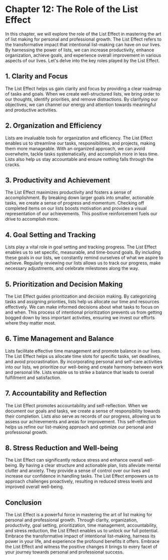 Chapter 12: The Role of the List Effect
=======================================

In this chapter, we will explore the role of the List Effect in mastering the art of list making for personal and professional growth. The List Effect refers to the transformative impact that intentional list-making can have on our lives. By harnessing the power of lists, we can increase productivity, enhance organization, achieve goals, and experience overall improvement in various aspects of our lives. Let's delve into the key roles played by the List Effect.

**1. Clarity and Focus**
------------------------

The List Effect helps us gain clarity and focus by providing a clear roadmap of tasks and goals. When we create well-structured lists, we bring order to our thoughts, identify priorities, and remove distractions. By clarifying our objectives, we can channel our energy and attention towards meaningful and productive activities.

**2. Organization and Efficiency**
----------------------------------

Lists are invaluable tools for organization and efficiency. The List Effect enables us to streamline our tasks, responsibilities, and projects, making them more manageable. With an organized approach, we can avoid overwhelm, tackle tasks systematically, and accomplish more in less time. Lists also help us stay accountable and ensure nothing falls through the cracks.

**3. Productivity and Achievement**
-----------------------------------

The List Effect maximizes productivity and fosters a sense of accomplishment. By breaking down larger goals into smaller, actionable tasks, we create a sense of progress and momentum. Checking off completed items on our lists boosts motivation and provides a visual representation of our achievements. This positive reinforcement fuels our drive to accomplish more.

**4. Goal Setting and Tracking**
--------------------------------

Lists play a vital role in goal setting and tracking progress. The List Effect enables us to set specific, measurable, and time-bound goals. By including these goals in our lists, we constantly remind ourselves of what we aspire to achieve. Regularly reviewing our lists allows us to track our progress, make necessary adjustments, and celebrate milestones along the way.

**5. Prioritization and Decision Making**
-----------------------------------------

The List Effect guides prioritization and decision making. By categorizing tasks and assigning priorities, lists help us allocate our time and resources effectively. We can make informed decisions about what tasks to focus on and when. This process of intentional prioritization prevents us from getting bogged down by less important activities, ensuring we invest our efforts where they matter most.

**6. Time Management and Balance**
----------------------------------

Lists facilitate effective time management and promote balance in our lives. The List Effect helps us allocate time slots for specific tasks, set deadlines, and avoid procrastination. By incorporating personal and self-care activities into our lists, we prioritize our well-being and create harmony between work and personal life. Lists enable us to strike a balance that leads to overall fulfillment and satisfaction.

**7. Accountability and Reflection**
------------------------------------

The List Effect promotes accountability and self-reflection. When we document our goals and tasks, we create a sense of responsibility towards their completion. Lists also serve as records of our progress, allowing us to assess our achievements and areas for improvement. This self-reflection helps us refine our list-making approach and optimize our personal and professional growth.

**8. Stress Reduction and Well-being**
--------------------------------------

The List Effect can significantly reduce stress and enhance overall well-being. By having a clear structure and actionable plan, lists alleviate mental clutter and anxiety. They provide a sense of control over our lives and increase our confidence in handling tasks. The List Effect empowers us to approach challenges proactively, resulting in reduced stress levels and improved overall well-being.

**Conclusion**
--------------

The List Effect is a powerful force in mastering the art of list making for personal and professional growth. Through clarity, organization, productivity, goal setting, prioritization, time management, accountability, and stress reduction, the List Effect enables us to unlock our full potential. Embrace the transformative impact of intentional list-making, harness its power in your life, and experience the profound benefits it offers. Embrace the List Effect and witness the positive changes it brings to every facet of your journey towards personal and professional success.
